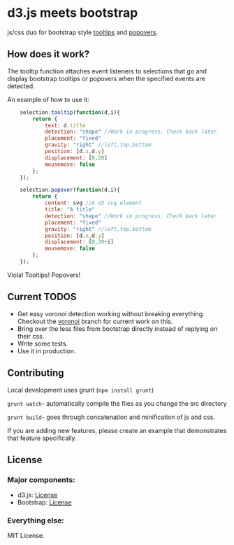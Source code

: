 # d3.js meets bootstrap
js/css duo for bootstrap style [tooltips](http://bl.ocks.org/2981335) and [popovers](http://bl.ocks.org/3012212).

## How does it work?  
The tooltip function attaches event listeners to
selections that go and display bootstrap tooltips or popovers when
the specified events are detected.

An example of how to use it:
```javascript
    selection.tooltip(function(d,i){
        return {        
            text: d.title
            detection: "shape" //Work in progress. Check back later
            placement: "fixed"
            gravity: "right" //left,top,bottom
            position: [d.x,d.y]
            displacement: [0,20]            
            mousemove: false
        };
    });

    selection.popover(function(d,i){
        return {        
            content: svg //A d3 svg element
            title: "A title"
            detection: "shape" //Work in progress. Check back later
            placement: "fixed"
            gravity: "right" //left,top,bottom
            position: [d.x,d.y]
            displacement: [0,20+i]            
            mousemove: false
        };
    });

```
    
Viola! Tooltips! Popovers!

## Current TODOS
* Get easy voronoi detection working without breaking
  everything. Checkout the
  [voronoi](https://github.com/zmaril/d3-bootstrap-plugins/tree/voronoi)
  branch for current work on this. 
* Bring over the less files from bootstrap directly instead of
  replying on their css. 
* Write some tests. 
* Use it in production. 

## Contributing

Local development uses grunt (`npm install grunt`)

`grunt watch`- automatically compile the files as you change the src directory

`grunt build`- goes through concatenation and minification of js and
css. 

If you are adding new features, please create an example that
demonstrates that feature specifically.

## License

### Major components:
* d3.js: [License](https://github.com/mbostock/d3/blob/master/LICENSE)
* Bootstrap: [License](https://github.com/twitter/bootstrap/blob/master/LICENSE)

### Everything else:

MIT License.
